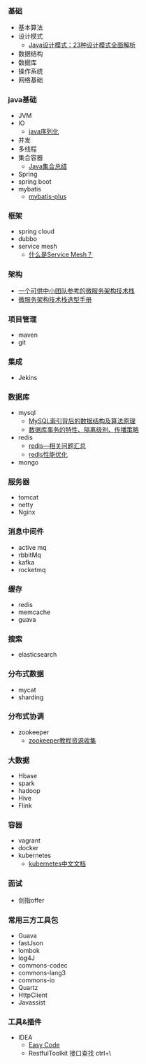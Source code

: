### 基础
* 基本算法
* 设计模式
  * [Java设计模式：23种设计模式全面解析](http://c.biancheng.net/design_pattern/)
* 数据结构
* 数据库
* 操作系统
* 网络基础

### java基础
* JVM
* IO
    * [java序列化](https://www.cnblogs.com/9dragon/p/10901448.html)
* 并发
* 多线程
* 集合容器
    * [Java集合总结](https://blog.csdn.net/ThinkWon/article/details/98844796)
* Spring
* spring boot
* mybatis
    * [mybatis-plus](https://mp.baomidou.com/guide/)

### 框架
* spring cloud
* dubbo
* service mesh
  * [什么是Service Mesh？](https://mp.weixin.qq.com/s/iSzQgsK4ANoCV0daIHMuNw)
### 架构
* [一个可供中小团队参考的微服务架构技术栈](https://www.infoq.cn/article/china-microservice-technique/?utm_source=tuicool&utm_medium=referral)
* [微服务架构技术栈选型手册](https://www.infoq.cn/article/micro-service-technology-stack/)
### 项目管理
* maven
* git

### 集成
* Jekins
### 数据库
* mysql
    * [MySQL索引背后的数据结构及算法原理](http://blog.codinglabs.org/articles/theory-of-mysql-index.html)
    * [数据库事务的特性、隔离级别、传播策略](https://www.cnblogs.com/z-sm/p/7245981.html)
* redis
    * [redis—相关问题汇总](https://blog.csdn.net/hebtu666/article/details/102580321)
    * [redis性能优化](https://mp.weixin.qq.com/s/JVTtowoqsIixiaK8WL7wgQ)
* mongo

### 服务器	
* tomcat 
* netty 
* Nginx

### 消息中间件
* active mq
* rbbitMq
* kafka
* rocketmq

### 缓存
* redis
* memcache
* guava

### 搜索
* elasticsearch

### 分布式数据
* mycat
* sharding

### 分布式协调
* zookeeper
  * [zookeeper教程资源收集](http://www.cnblogs.com/EasonJim/p/7481825.html)
### 大数据
* Hbase
* spark
* hadoop
* Hive
* Flink

### 容器
* vagrant
* docker
* kubernetes
  * [kubernetes中文文档](http://docs.kubernetes.org.cn)
### 面试
* 剑指offer

### 常用三方工具包
* Guava
* fastJson
* lombok
* log4J
* commons-codec
* commons-lang3
* commons-io
* Quartz
* HttpClient
* Javassist	

### 工具&插件
* IDEA 
   * [Easy Code](https://gitee.com/makejava/EasyCode/wikis/pages?)
   *  RestfulToolkit 接口查找 ctrl+\
    
